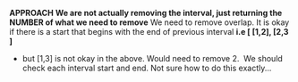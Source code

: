 **APPROACH**
**We are not actually removing the interval, just returning the NUMBER of what we need to remove**
We need to remove overlap. It is okay if there is a start that begins with the end of previous interval **i.e [ [1,2], [2,3 ]**
- but [1,3] is not okay in the above. Would need to remove 2.
​
We should check each interval start and end. Not sure how to do this exactly...
